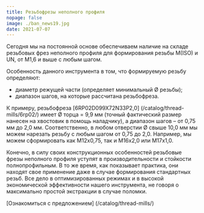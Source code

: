 ```yaml
---
title: Резьбофрезы неполного профиля
nopage: false
image: ./ban_news19.jpg
date: 2021-07-07
---
```

Сегодня мы на постоянной основе обеспечиваем наличие на складе резьбовых фрез неполного профиля для формирования резьбы M(ISO) и UN, от М1,6 и выше с любым шагом.

Особенность данного инструмента в том, что формируемую резьбу определяют:

* диаметр режущей части (определяет минимальный Ø резьбы);
* диапазон шагов, на которые рассчитана резьбофреза.

К примеру, резьбофреза [6RP02D099X72N33P2,0] (/catalog/thread-mills/6rp02/) имеет Ø торца = 9,9 мм (точный фактический размер нанесен на хвостовик в помощь наладчику), а диапазон шагов – от 0,75 мм до 2,0 мм. Соответственно, в любом отверстии Ø свыше 10,0 мм мы можем нарезать резьбу с любым шагом от 0,75 до 2,0. Например, мы можем сформировать как М12х0,75, так и М16х2,0 или М17х1,0.

Конечно, в силу своих конструкционных особенностей резьбовые фрезы неполного профиля уступят в производительности и стойкости полнопрофильным. В то же время, как показывает практика, они находят свое применение даже в случае формирования стандартных резьб. Все дело в оптимизированных режимах и в высокой экономической эффективности нашего инструмента, не говоря о максимально простой экстракции в случае поломки.

[Ознакомиться с предложением] (/catalog/thread-mills/)